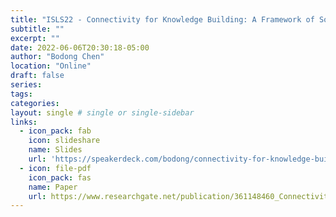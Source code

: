 ```yaml
---
title: "ISLS22 - Connectivity for Knowledge Building: A Framework of Socio-Semantic Network Motif Analysis"
subtitle: ""
excerpt: ""
date: 2022-06-06T20:30:18-05:00
author: "Bodong Chen"
location: "Online"
draft: false
series:
tags:
categories:
layout: single # single or single-sidebar
links:
  - icon_pack: fab
    icon: slideshare
    name: Slides
    url: 'https://speakerdeck.com/bodong/connectivity-for-knowledge-building-a-framework-of-socio-semantic-network-motif-analysis'
  - icon: file-pdf
    icon_pack: fas
    name: Paper
    url: https://www.researchgate.net/publication/361148460_Connectivity_for_Knowledge_Building_A_Framework_of_Socio-Semantic_Network_Motif_Analysis
---
```

